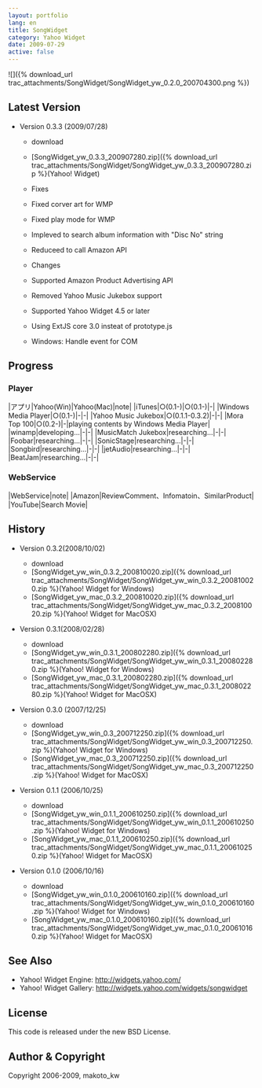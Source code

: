 ```yaml
---
layout: portfolio
lang: en
title: SongWidget
category: Yahoo Widget
date: 2009-07-29
active: false
---
```

![]({% download_url trac_attachments/SongWidget/SongWidget_yw_0.2.0_200704300.png %})

## Latest Version

* Version 0.3.3 (2009/07/28)
  * download
   *  [SongWidget_yw_0.3.3_200907280.zip]({% download_url trac_attachments/SongWidget/SongWidget_yw_0.3.3_200907280.zip %}(Yahoo! Widget)

  * Fixes
   * Fixed corver art for WMP
   * Fixed play mode for WMP
   * Impleved to search album information with "Disc No" string
   * Reduceed to call Amazon API
  * Changes
   * Supported Amazon Product Advertising API
   * Removed Yahoo Music Jukebox support
   * Supported Yahoo Widget 4.5 or later
   * Using ExtJS core 3.0 insteat of prototype.js
   * Windows: Handle event for COM

## Progress

### Player
 
|アプリ|Yahoo(Win)|Yahoo(Mac)|note|
|iTunes|○(0.1-)|○(0.1-)|-|
|Windows Media Player|○(0.1-)|-|-|
|Yahoo Music Jukebox|○(0.1.1-0.3.2)|-|-|
|Mora Top 100|○(0.2-)|-|playing contents by Windows Media Player|
|winamp|developing...|-|-|
|MusicMatch Jukebox|researching...|-|-|
|Foobar|researching...|-|-|
|SonicStage|researching...|-|-|
|Songbird|researching...|-|-|
|jetAudio|researching...|-|-|
|BeatJam|researching...|-|-|

### WebService

|WebService|note|
|Amazon|ReviewComment、Infomatoin、SimilarProduct|
|YouTube|Search Movie|

## History

* Version 0.3.2(2008/10/02)
  * download
   *  [SongWidget_yw_win_0.3.2_200810020.zip]({% download_url trac_attachments/SongWidget/SongWidget_yw_win_0.3.2_200810020.zip %}(Yahoo! Widget for Windows)
   *  [SongWidget_yw_mac_0.3.2_200810020.zip]({% download_url trac_attachments/SongWidget/SongWidget_yw_mac_0.3.2_200810020.zip %}(Yahoo! Widget for MacOSX) 

* Version 0.3.1(2008/02/28)
  * download
   *  [SongWidget_yw_win_0.3.1_200802280.zip]({% download_url trac_attachments/SongWidget/SongWidget_yw_win_0.3.1_200802280.zip %}(Yahoo! Widget for Windows)
   *  [SongWidget_yw_mac_0.3.1_200802280.zip]({% download_url trac_attachments/SongWidget/SongWidget_yw_mac_0.3.1_200802280.zip %}(Yahoo! Widget for MacOSX) 

* Version 0.3.0 (2007/12/25)
  * download
   *  [SongWidget_yw_win_0.3_200712250.zip]({% download_url trac_attachments/SongWidget/SongWidget_yw_win_0.3_200712250.zip %}(Yahoo! Widget for Windows)
   *  [SongWidget_yw_mac_0.3_200712250.zip]({% download_url trac_attachments/SongWidget/SongWidget_yw_mac_0.3_200712250.zip %}(Yahoo! Widget for MacOSX) 

* Version 0.1.1 (2006/10/25)
  * download
   *  [SongWidget_yw_win_0.1.1_200610250.zip]({% download_url trac_attachments/SongWidget/SongWidget_yw_win_0.1.1_200610250.zip %}(Yahoo! Widget for Windows)
   *  [SongWidget_yw_mac_0.1.1_200610250.zip]({% download_url trac_attachments/SongWidget/SongWidget_yw_mac_0.1.1_200610250.zip %}(Yahoo! Widget for MacOSX) 

* Version 0.1.0 (2006/10/16)
  * download
   *  [SongWidget_yw_win_0.1.0_200610160.zip]({% download_url trac_attachments/SongWidget/SongWidget_yw_win_0.1.0_200610160.zip %}(Yahoo! Widget for Windows)
   *  [SongWidget_yw_mac_0.1.0_200610160.zip]({% download_url trac_attachments/SongWidget/SongWidget_yw_mac_0.1.0_200610160.zip %}(Yahoo! Widget for MacOSX) 


## See Also
* Yahoo! Widget Engine: http://widgets.yahoo.com/
* Yahoo! Widget Gallery: http://widgets.yahoo.com/widgets/songwidget

## License
This code is released under the new BSD License.

## Author & Copyright

Copyright 2006-2009, makoto_kw 
